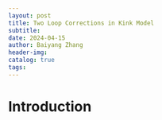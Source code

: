 ```yaml
---
layout: post
title: Two Loop Corrections in Kink Model
subtitle: 
date: 2024-04-15
author: Baiyang Zhang
header-img: 
catalog: true
tags:
---
```


# Introduction



